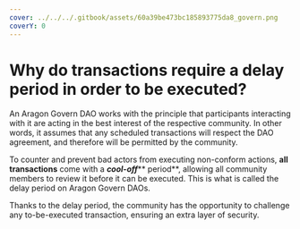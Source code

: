 ```yaml
---
cover: ../../../.gitbook/assets/60a39be473bc185893775da8_govern.png
coverY: 0
---
```


# Why do transactions require a delay period in order to be executed?

An Aragon Govern DAO works with the principle that participants interacting with it are acting in the best interest of the respective community. In other words, it assumes that any scheduled transactions will respect the DAO agreement, and therefore will be permitted by the community.

To counter and prevent bad actors from executing non-conform actions, **all transactions** come with a _**cool-off**_** period**, allowing all community members to review it before it can be executed. This is what is called the delay period on Aragon Govern DAOs.

Thanks to the delay period, the community has the opportunity to challenge any to-be-executed transaction, ensuring an extra layer of security.&#x20;
